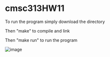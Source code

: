 # cmsc313HW11
To run the program simply download the directory

Then "make" to compile and link

Then "make run" to run the program

![image](https://github.com/user-attachments/assets/7116c063-a81a-4571-805b-977d7af99f6b)
